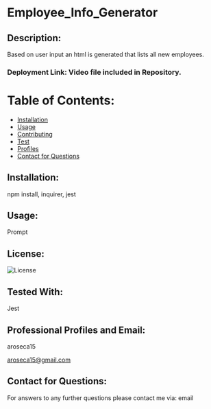 # Employee_Info_Generator

## Description:
Based on user input an html is generated that lists all new employees.

### Deployment Link: Video file included in Repository.


# Table of Contents:
* [Installation](#Installation)
* [Usage](#Usage)
* [Contributing](#Contributing)
* [Test](#Test)
* [Profiles](#Professional-Profiles-&-Email)
* [Contact for Questions](#Contact-for-Questions)
    
## Installation:
npm install, inquirer, jest

## Usage:
Prompt

## License:
![License](https://img.shields.io/badge/License-MIT-green.svg)

## Tested With:
Jest

## Professional Profiles and Email:
aroseca15

aroseca15@gmail.com

## Contact for Questions:
For answers to any further questions please contact me via: email
